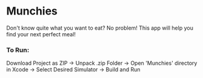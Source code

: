 # Munchies
Don't know quite what you want to eat? No problem! This app will help you find your next perfect meal!

### To Run: 
Download Project as ZIP -> Unpack .zip Folder -> Open 'Munchies' directory in Xcode -> Select Desired Simulator -> Build and Run
